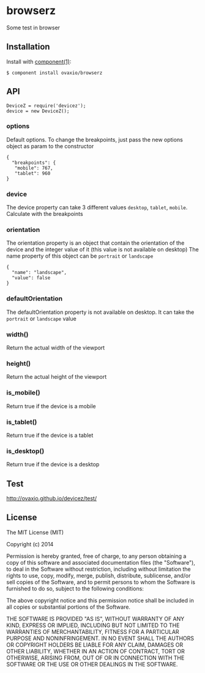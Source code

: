 
# browserz

  Some test in browser

## Installation

  Install with [component(1)](http://component.io):

    $ component install ovaxio/browserz

## API

```
DeviceZ = require('devicez');
device = new DeviceZ();
```
### options
Default options. To change the breakpoints, just pass the new options object as param to the constructor
```
{
  "breakpoints": {
   "mobile": 767,
   "tablet": 960
}
```

### device
The device property can take 3 different values `desktop`, `tablet`, `mobile`. Calculate with the breakpoints

### orientation
The orientation property is an object that contain the orientation of the device and the integer value of it (this value is not available on desktop)
The name property of this object can be `portrait` or `landscape`
```
{
  "name": "landscape",
  "value": false
}
```

### defaultOrientation
The defaultOrientation property is not available on desktop. It can take the `portrait` or `landscape` value

### width()
Return the actual width of the viewport

### height()
Return the actual height of the viewport

### is_mobile()
Return true if the device is a mobile

### is_tablet()
Return true if the device is a tablet

### is_desktop()
Return true if the device is a desktop

## Test
http://ovaxio.github.io/devicez/test/

## License

  The MIT License (MIT)

  Copyright (c) 2014 <copyright holders>

  Permission is hereby granted, free of charge, to any person obtaining a copy
  of this software and associated documentation files (the "Software"), to deal
  in the Software without restriction, including without limitation the rights
  to use, copy, modify, merge, publish, distribute, sublicense, and/or sell
  copies of the Software, and to permit persons to whom the Software is
  furnished to do so, subject to the following conditions:

  The above copyright notice and this permission notice shall be included in
  all copies or substantial portions of the Software.

  THE SOFTWARE IS PROVIDED "AS IS", WITHOUT WARRANTY OF ANY KIND, EXPRESS OR
  IMPLIED, INCLUDING BUT NOT LIMITED TO THE WARRANTIES OF MERCHANTABILITY,
  FITNESS FOR A PARTICULAR PURPOSE AND NONINFRINGEMENT. IN NO EVENT SHALL THE
  AUTHORS OR COPYRIGHT HOLDERS BE LIABLE FOR ANY CLAIM, DAMAGES OR OTHER
  LIABILITY, WHETHER IN AN ACTION OF CONTRACT, TORT OR OTHERWISE, ARISING FROM,
  OUT OF OR IN CONNECTION WITH THE SOFTWARE OR THE USE OR OTHER DEALINGS IN
  THE SOFTWARE.